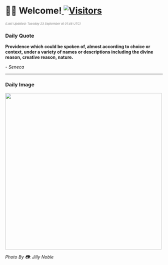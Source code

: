 <h1>👋🏽 Welcome!<a href="https://github.com/OmitNomis/"> <img src="https://visitor-badge.laobi.icu/badge?page_id=OmitNomis" alt="Visitors"></a></h1>

<i><p style="font-size: 0.6rem; color:gray">(Last Updated: Tuesday 23 September at 01:46 UTC)</p></i>

<h3> Daily Quote </h3>
<b><p>Providence which could be spoken of, almost according to choice or context, under a variety of names or descriptions including the divine reason, creative reason, nature.</p></b>
<i><caption style="font-size: 0.8rem; color:gray;">- Seneca</caption></i>


<hr>

<h3>Daily Image</h3>
<a href="https://images.pexels.com/photos/33962662/pexels-photo-33962662.jpeg" target="_blank"><img style="height:500px;" src="https://images.pexels.com/photos/33962662/pexels-photo-33962662.jpeg"/></a>

<i><caption style="font-size: 0.8rem; color:gray;"> Photo By 📷: Jilly Noble</caption></i>
